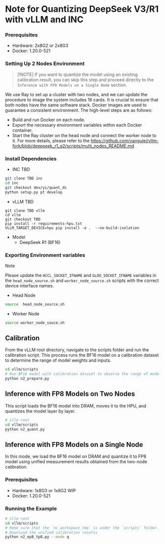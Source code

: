 # Note for Quantizing DeepSeek V3/R1 with vLLM and INC

### Prerequisites

- Hardware: 2x8G2 or 2x8G3
- Docker: 1.20.0-521


### Setting Up 2 Nodes Environment
> [!NOTE] If you want to quantize the model using an existing calibration result, you can skip this step and proceed directly to the `Inference with FP8 Models on a Single Node` section.

We use Ray to set up a cluster with two nodes, and we can update the procedure to image the system includes 16 cards. It is crucial to ensure that both nodes have the same software stack. Docker images are used to guarantee a consistent environment. The high-level steps are as follows:
- Build and run Docker on each node.
- Export the necessary environment variables within each Docker container.
- Start the Ray cluster on the head node and connect the worker node to it.
For more details, please refer to the <https://github.com/yangulei/vllm-fork/blob/deepseek_r1_g2/scripts/multi_nodes_README.md>

### Install Dependencies

- INC TBD

```bash
git clone TBD inc
cd inc
git checkout dev/yi/quant_ds
python setup.py pt develop
```

- vLLM TBD

```
git clone TBD vllm
cd vllm
git checkout TBD
pip install -r requirements-hpu.txt
VLLM_TARGET_DEVICE=hpu pip install -e .  --no-build-isolation
```

- Model
  - DeepSeek R1 (BF16)

### Exporting Environment variables
> [!NOTE]
> Please update the `HCCL_SOCKET_IFNAME` and `GLOO_SOCKET_IFNAME` variables in the `head_node_source.sh` and `worker_node_source.sh` scripts with the correct device interface names.

- Head Node

```bash
source  head_node_source.sh
```

- Worker Node

```bash
source worker_node_souce.sh
```

## Calibration

From the vLLM root directory, navigate to the scripts folder and run the calibration script. This process runs the BF16 model on a calibration dataset to determine the range of model weights and inputs.
```bash
cd vllm/scripts
# Run BF16 model with calibration dataset to observe the range of model weights and inputs.
python n2_prepare.py
```

## Inference with FP8 Models on Two Nodes
This script loads the BF16 model into DRAM, moves it to the HPU, and quantizes the model layer by layer.
```bash
# vllm root
cd vllm/scripts
python n2_quant.py
```

## Inference with FP8 Models on a Single Node

In this mode, we load the BF16 model on DRAM and quantize it to FP8 model using unified measurement results obtained from the two-node calibration.

### Prerequisites

- Hardware: 1x8G3 or 1x8G2 WIP
- Docker: 1.20.0-521

### Running the Example

```bash
# vllm root
cd vllm/scripts
# Make sure that the `nc_workspace_tmp` is under the `scripts` folder.
# Download the unified calibration results
python n2_ep8_tp8.py --mode q
```
